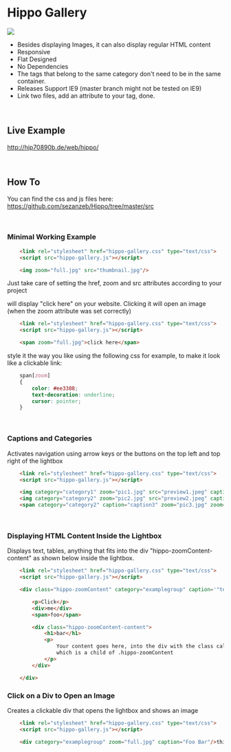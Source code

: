 # Hippo Gallery

<img src="http://vanilla-js.com/assets/button.png">

- Besides displaying Images, it can also display regular HTML content 
- Responsive
- Flat Designed
- No Dependencies
- The tags that belong to the same category don't need to be in the same container.
- Releases Support IE9 (master branch might not be tested on IE9)
- Link two files, add an attribute to your tag, done.

<br/>

## Live Example

http://hip70890b.de/web/hippo/

<br/>

## How To

You can find the css and js files here: https://github.com/sezanzeb/Hippo/tree/master/src

<br/>

### Minimal Working Example

```html
    <link rel="stylesheet" href="hippo-gallery.css" type="text/css">
    <script src="hippo-gallery.js"></script> 

    <img zoom="full.jpg" src="thumbnail.jpg"/>
```
    
Just take care of setting the href, zoom and src attributes according to your project

will display "click here" on your website. Clicking it will open an image (when the zoom attribute was set correctly)

```html
    <link rel="stylesheet" href="hippo-gallery.css" type="text/css">
    <script src="hippo-gallery.js"></script> 

    <span zoom="full.jpg">click here</span>
```

style it the way you like using the following css for example, to make it look like a clickable link:

```css
    span[zoom]
    {
        color: #ee3388;
        text-decoration: underline;
        cursor: pointer;
    }
```

<br/>

### Captions and Categories

Activates navigation using arrow keys or the buttons on the top left and top right of the lightbox

```html
    <link rel="stylesheet" href="hippo-gallery.css" type="text/css">
    <script src="hippo-gallery.js"></script>

    <img category="category1" zoom="pic1.jpg" src="preview1.jpeg" caption="caption1"/>
    <img category="category2" zoom="pic2.jpg" src="preview2.jpeg" caption="caption2"/>
    <span category="category2" caption="caption3" zoom="pic3.jpg" zoom="full.jpg">click here</span>
```

<br/>

### Displaying HTML Content Inside the Lightbox 

Displays text, tables, anything that fits into the div "hippo-zoomContent-content" as shown below inside the lightbox.

```html
    <link rel="stylesheet" href="hippo-gallery.css" type="text/css">
    <script src="hippo-gallery.js"></script>

    <div class="hippo-zoomContent" category="examplegroup" caption='"text"'/>

        <p>Click</p>
        <div>me</div>
        <span>foo</span>

        <div class="hippo-zoomContent-content">
            <h1>bar</h1>
            <p>
                Your content goes here, into the div with the class called .hippo-zoomContent-content,
                which is a child of .hippo-zoomContent
            </p>
        </div>

    </div>
```

### Click on a Div to Open an Image

Creates a clickable div that opens the lightbox and shows an image

```html
    <link rel="stylesheet" href="hippo-gallery.css" type="text/css">
    <script src="hippo-gallery.js"></script>

    <div category="examplegroup" zoom="full.jpg" caption="Foo Bar"/>this is a div that will open an image</div>
```
